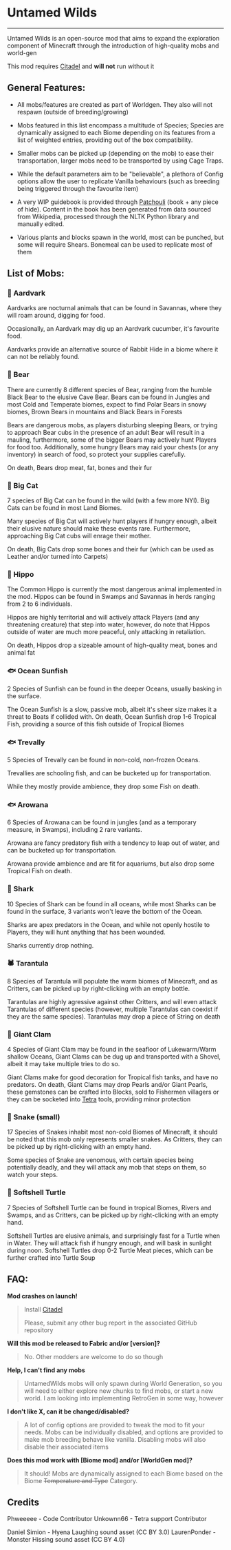 # Untamed Wilds
___

Untamed Wilds is an open-source mod that aims to expand the exploration component of Minecraft through the introduction of high-quality mobs and world-gen

This mod requires [Citadel](https://www.curseforge.com/minecraft/mc-mods/citadel) and **will not** run without it

## General Features:

- All mobs/features are created as part of Worldgen. They also will not respawn (outside of breeding/growing)
* Mobs featured in this list encompass a multitude of Species; Species are dynamically assigned to each Biome depending on its features from a list of weighted entries, providing out of the box compatibility.
- Smaller mobs can be picked up (depending on the mob) to ease their transportation, larger mobs need to be transported by using Cage Traps. 
* While the default parameters aim to be "believable", a plethora of Config options allow the user to replicate Vanilla behaviours (such as breeding being triggered through the favourite item)
- A very WIP guidebook is provided through [Patchouli](https://www.curseforge.com/minecraft/mc-mods/patchouli) (book + any piece of hide). Content in the book has been generated from data sourced from Wikipedia, processed through the NLTK Python library and manually edited.
* Various plants and blocks spawn in the world, most can be punched, but some will require Shears. Bonemeal can be used to replicate most of them

## List of Mobs:

### 🐖 Aardvark

Aardvarks are nocturnal animals that can be found in Savannas, where they will roam around, digging for food.

Occasionally, an Aardvark may dig up an Aardvark cucumber, it's favourite food.

Aardvarks provide an alternative source of Rabbit Hide in a biome where it can not be reliably found.

### 🐻 Bear

There are currently 8 different species of Bear, ranging from the humble Black Bear to the elusive Cave Bear. Bears can be found in Jungles and most Cold and Temperate biomes, expect to find Polar Bears in snowy biomes, Brown Bears in mountains and Black Bears in Forests

Bears are dangerous mobs, as players disturbing sleeping Bears, or trying to approach Bear cubs in the presence of an adult Bear will result in a mauling, furthermore, some of the bigger Bears may actively hunt Players for food too. Additionally, some hungry Bears may raid your chests (or any inventory) in search of food, so protect your supplies carefully.

On death, Bears drop meat, fat, bones and their fur

### 🐅 Big Cat

7 species of Big Cat can be found in the wild (with a few more NYI). Big Cats can be found in most Land Biomes.

Many species of Big Cat will actively hunt players if hungry enough, albeit their elusive nature should make these events rare. Furthermore, approaching Big Cat cubs will enrage their mother.

On death, Big Cats drop some bones and their fur (which can be used as Leather and/or turned into Carpets)

### 🦛 Hippo

The Common Hippo is currently the most dangerous animal implemented in the mod. Hippos can be found in Swamps and Savannas in herds ranging from 2 to 6 individuals.

Hippos are highly territorial and will actively attack Players (and any threatening creature) that step into water, however, do note that Hippos outside of water are much more peaceful, only attacking in retaliation.

On death, Hippos drop a sizeable amount of high-quality meat, bones and animal fat

### 🐟 Ocean Sunfish

2 Species of Sunfish can be found in the deeper Oceans, usually basking in the surface.

The Ocean Sunfish is a slow, passive mob, albeit it's sheer size makes it a threat to Boats if collided with. On death, Ocean Sunfish drop 1-6 Tropical Fish, providing a source of this fish outside of Tropical Biomes

### 🐟 Trevally

5 Species of Trevally can be found in non-cold, non-frozen Oceans.

Trevallies are schooling fish, and can be bucketed up for transportation.

While they mostly provide ambience, they drop some Fish on death.

### 🐟 Arowana

6 Species of Arowana can be found in jungles (and as a temporary measure, in Swamps), including 2 rare variants.

Arowana are fancy predatory fish with a tendency to leap out of water, and can be bucketed up for transportation.

Arowana provide ambience and are fit for aquariums, but also drop some Tropical Fish on death.

### 🦈 Shark

10 Species of Shark can be found in all oceans, while most Sharks can be found in the surface, 3 variants won't leave the bottom of the Ocean.

Sharks are apex predators in the Ocean, and while not openly hostile to Players, they will hunt anything that has been wounded.

Sharks currently drop nothing.

### 🕷️ Tarantula

8 Species of Tarantula will populate the warm biomes of Minecraft, and as Critters, can be picked up by right-clicking with an empty bottle.

Tarantulas are highly agressive against other Critters, and will even attack Tarantulas of different species (however, multiple Tarantulas can coexist if they are the same species). Tarantulas may drop a piece of String on death

### 🐚 Giant Clam

4 Species of Giant Clam may be found in the seafloor of Lukewarm/Warm shallow Oceans, Giant Clams can be dug up and transported with a Shovel, albeit it may take multiple tries to do so.

Giant Clams make for good decoration for Tropical fish tanks, and have no predators. On death, Giant Clams may drop Pearls and/or Giant Pearls, these gemstones can be crafted into Blocks, sold to Fishermen villagers or they can be socketed into [Tetra](https://www.curseforge.com/minecraft/mc-mods/tetra) tools, providing minor protection

### 🐍 Snake (small)

17 Species of Snakes inhabit most non-cold Biomes of Minecraft, it should be noted that this mob only represents smaller snakes. As Critters, they can be picked up by right-clicking with an empty hand.

Some species of Snake are venomous, with certain species being potentially deadly, and they will attack any mob that steps on them, so watch your steps.

### 🐢 Softshell Turtle

7 Species of Softshell Turtle can be found in tropical Biomes, Rivers and Swamps, and as Critters, can be picked up by right-clicking with an empty hand.

Softshell Turtles are elusive animals, and surprisingly fast for a Turtle when in Water. They will attack fish if hungry enough, and will bask in sunlight during noon. Softshell Turtles drop 0-2 Turtle Meat pieces, which can be further crafted into Turtle Soup

## FAQ:

**Mod crashes on launch!**

> Install [Citadel](https://www.curseforge.com/minecraft/mc-mods/citadel)
> 
> Please, submit any other bug report in the associated GitHub repository

**Will this mod be released to Fabric and/or [version]?**

> No. Other modders are welcome to do so though

**Help, I can't find any mobs**

> UntamedWilds mobs will only spawn during World Generation, so you will need to either explore new chunks to find mobs, or start a new world. I am looking into implementing RetroGen in some way, however

**I don't like X, can it be changed/disabled?**

> A lot of config options are provided to tweak the mod to fit your needs. Mobs can be individually disabled, and options are provided to make mob breeding behave like vanilla. Disabling mobs will also disable their associated items

**Does this mod work with [Biome mod] and/or [WorldGen mod]?**

> It should! Mobs are dynamically assigned to each Biome based on the Biome ~~Temperature and Type~~ Category. 

## Credits

Phweeeee - Code Contributor 
Unkownn66 - Tetra support Contributor

Daniel Simion - Hyena Laughing sound asset (CC BY 3.0)
LaurenPonder - Monster Hissing sound asset (CC BY 4.0)
